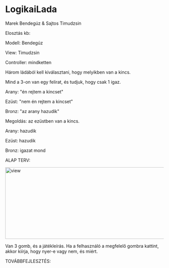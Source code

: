 # LogikaiLada

Marek Bendegúz \& Sajtos Timudzsin



Elosztás kb:

Modell: Bendegúz

View: Timudzsin

Controller: mindketten



Három ládából kell kiválasztani, hogy melyikben van a kincs.

Mind a 3-on van egy felirat, és tudjuk, hogy csak 1 igaz.



Arany: "én rejtem a kincset"

Ezüst: "nem én rejtem a kincset"

Bronz: "az arany hazudik"



Megoldás: az ezüstben van a kincs.



Arany: hazudik

Ezüst: hazudik

Bronz: igazat mond



ALAP TERV:

<img width="551" height="227" alt="view" src="https://github.com/user-attachments/assets/d2debfa8-acd0-4b7d-b91f-48abbd250e21" />

Van 3 gomb, és a játékleírás. Ha a felhasználó a megfelelő gombra kattint, akkor kiírja, hogy nyer-e vagy nem, és miért.



TOVÁBBFEJLESZTÉS:





